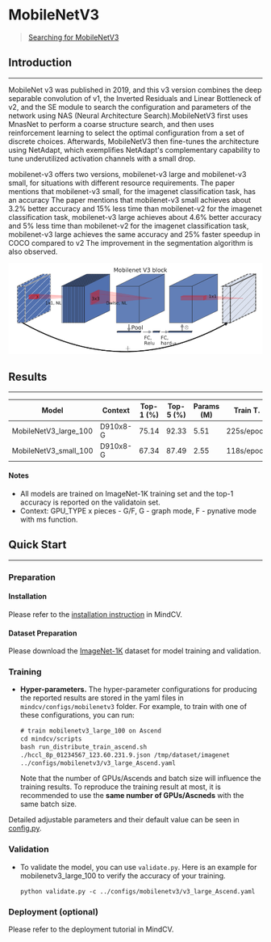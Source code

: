# MobileNetV3
> [Searching for MobileNetV3](https://arxiv.org/pdf/1905.02244v5.pdf)

## Introduction
***

MobileNet v3 was published in 2019, and this v3 version combines the deep separable convolution of v1, the Inverted Residuals and Linear Bottleneck of v2, and the SE module to search the configuration and parameters of the network using NAS (Neural Architecture Search).MobileNetV3 first uses MnasNet to perform a coarse structure search, and then uses reinforcement learning to select the optimal configuration from a set of discrete choices. Afterwards, MobileNetV3 then fine-tunes the architecture using NetAdapt, which exemplifies NetAdapt's complementary capability to tune underutilized activation channels with a small drop.

mobilenet-v3 offers two versions, mobilenet-v3 large and mobilenet-v3 small, for situations with different resource requirements. The paper mentions that mobilenet-v3 small, for the imagenet classification task, has an accuracy The paper mentions that mobilenet-v3 small achieves about 3.2% better accuracy and 15% less time than mobilenet-v2 for the imagenet classification task, mobilenet-v3 large achieves about 4.6% better accuracy and 5% less time than mobilenet-v2 for the imagenet classification task, mobilenet-v3 large achieves the same accuracy and 25% faster speedup in COCO compared to v2 The improvement in the segmentation algorithm is also observed.

![](./MobileNetV3_Block.png)

## Results
***

| Model                 | Context  | Top-1 (%) | Top-5 (%) | Params (M) | Train T.   | Infer T. | Download  | Config  | Log     |
| --------------------- | -------- | --------- | --------- | ---------- | ---------- | -------- | --------- | ------- | ------- |
| MobileNetV3_large_100 | D910x8-G | 75.14     | 92.33     | 5.51       | 225s/epoch |          | [model]() | [cfg]() | [log]() |
| MobileNetV3_small_100 | D910x8-G | 67.34     | 87.49     | 2.55       | 118s/epoch |          | [model]() | [cfg]() | [log]() |

#### Notes

- All models are trained on ImageNet-1K training set and the top-1 accuracy is reported on the validatoin set.
- Context: GPU_TYPE x pieces - G/F, G - graph mode, F - pynative mode with ms function.  

## Quick Start
***
### Preparation

#### Installation
Please refer to the [installation instruction](https://github.com/mindspore-ecosystem/mindcv#installation) in MindCV.

#### Dataset Preparation
Please download the [ImageNet-1K](https://www.image-net.org/download.php) dataset for model training and validation.

### Training

- **Hyper-parameters.** The hyper-parameter configurations for producing the reported results are stored in the yaml files in `mindcv/configs/mobilenetv3` folder. For example, to train with one of these configurations, you can run:

  ```shell
  # train mobilenetv3_large_100 on Ascend
  cd mindcv/scripts
  bash run_distribute_train_ascend.sh ./hccl_8p_01234567_123.60.231.9.json /tmp/dataset/imagenet ../configs/mobilenetv3/v3_large_Ascend.yaml
  ```

  Note that the number of GPUs/Ascends and batch size will influence the training results. To reproduce the training result at most, it is recommended to use the **same number of GPUs/Ascneds** with the same batch size.

Detailed adjustable parameters and their default value can be seen in [config.py](../../config.py).

### Validation

- To validate the model, you can use `validate.py`. Here is an example for mobilenetv3_large_100 to verify the accuracy of your training.

  ```shell
  python validate.py -c ../configs/mobilenetv3/v3_large_Ascend.yaml
  ```

### Deployment (optional)

Please refer to the deployment tutorial in MindCV.



